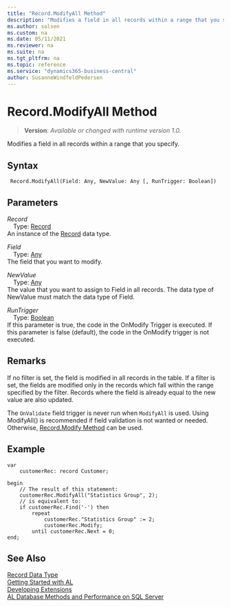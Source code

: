 ```yaml
---
title: "Record.ModifyAll Method"
description: "Modifies a field in all records within a range that you specify."
ms.author: solsen
ms.custom: na
ms.date: 05/11/2021
ms.reviewer: na
ms.suite: na
ms.tgt_pltfrm: na
ms.topic: reference
ms.service: "dynamics365-business-central"
author: SusanneWindfeldPedersen
---
```

[//]: # (START>DO_NOT_EDIT)
[//]: # (IMPORTANT:Do not edit any of the content between here and the END>DO_NOT_EDIT.)
[//]: # (Any modifications should be made in the .xml files in the ModernDev repo.)
# Record.ModifyAll Method
> **Version**: _Available or changed with runtime version 1.0._

Modifies a field in all records within a range that you specify.


## Syntax
```
 Record.ModifyAll(Field: Any, NewValue: Any [, RunTrigger: Boolean])
```
## Parameters
*Record*  
&emsp;Type: [Record](record-data-type.md)  
An instance of the [Record](record-data-type.md) data type.

*Field*  
&emsp;Type: [Any](../any/any-data-type.md)  
The field that you want to modify.
          
*NewValue*  
&emsp;Type: [Any](../any/any-data-type.md)  
The value that you want to assign to Field in all records. The data type of NewValue must match the data type of Field.
          
*RunTrigger*  
&emsp;Type: [Boolean](../boolean/boolean-data-type.md)  
If this parameter is true, the code in the OnModify Trigger is executed. If this parameter is false (default), the code in the OnModify trigger is not executed.
          



[//]: # (IMPORTANT: END>DO_NOT_EDIT)

## Remarks

If no filter is set, the field is modified in all records in the table. If a filter is set, the fields are modified only in the records which fall within the range specified by the filter. Records where the field is already equal to the new value are also updated. 

The `OnValidate` field trigger is never run when `ModifyAll` is used. Using ModifyAll() is recommended if field validation is not wanted or needed. Otherwise, [Record.Modify Method](record-modify-method.md) can be used.

## Example

```al
var
    customerRec: record Customer;

begin
    // The result of this statement:  
    customerRec.ModifyAll("Statistics Group", 2);  
    // is equivalent to:  
    if customerRec.Find('-') then
        repeat  
            customerRec."Statistics Group" := 2;  
            customerRec.Modify;  
        until customerRec.Next = 0;  
end;

```

## See Also

[Record Data Type](record-data-type.md)  
[Getting Started with AL](../../devenv-get-started.md)  
[Developing Extensions](../../devenv-dev-overview.md)  
[AL Database Methods and Performance on SQL Server](../../../administration/optimize-sql-al-Database-methods-and-performance-on-server.md)  
